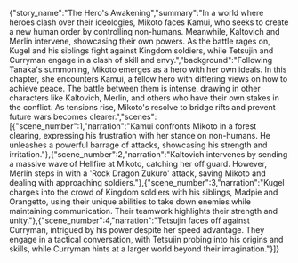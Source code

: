 {"story_name":"The Hero's Awakening","summary":"In a world where heroes clash over their ideologies, Mikoto faces Kamui, who seeks to create a new human order by controlling non-humans. Meanwhile, Kaltovich and Merlin intervene, showcasing their own powers. As the battle rages on, Kugel and his siblings fight against Kingdom soldiers, while Tetsujin and Curryman engage in a clash of skill and envy.","background":"Following Tanaka's summoning, Mikoto emerges as a hero with her own ideals. In this chapter, she encounters Kamui, a fellow hero with differing views on how to achieve peace. The battle between them is intense, drawing in other characters like Kaltovich, Merlin, and others who have their own stakes in the conflict. As tensions rise, Mikoto's resolve to bridge rifts and prevent future wars becomes clearer.","scenes":[{"scene_number":1,"narration":"Kamui confronts Mikoto in a forest clearing, expressing his frustration with her stance on non-humans. He unleashes a powerful barrage of attacks, showcasing his strength and irritation."},{"scene_number":2,"narration":"Kaltovich intervenes by sending a massive wave of Hellfire at Mikoto, catching her off guard. However, Merlin steps in with a 'Rock Dragon Zukuro' attack, saving Mikoto and dealing with approaching soldiers."},{"scene_number":3,"narration":"Kugel charges into the crowd of Kingdom soldiers with his siblings, Madpie and Orangetto, using their unique abilities to take down enemies while maintaining communication. Their teamwork highlights their strength and unity."},{"scene_number":4,"narration":"Tetsujin faces off against Curryman, intrigued by his power despite her speed advantage. They engage in a tactical conversation, with Tetsujin probing into his origins and skills, while Curryman hints at a larger world beyond their imagination."}]}